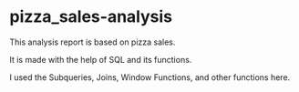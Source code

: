 # pizza_sales-analysis

This analysis report is based on pizza sales. 

It is made with the help of SQL and its functions.

I used the Subqueries, Joins, Window Functions, and other functions here.
